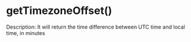 # getTimezoneOffset()

Description: It will return the time difference between UTC time and local time, in minutes